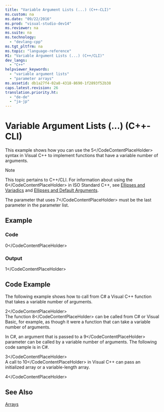 ```yaml
---
title: "Variable Argument Lists (...) (C++-CLI)"
ms.custom: na
ms.date: "09/22/2016"
ms.prod: "visual-studio-dev14"
ms.reviewer: na
ms.suite: na
ms.technology: 
  - "devlang-cpp"
ms.tgt_pltfrm: na
ms.topic: "language-reference"
H1: "Variable Argument Lists (...) (C++/CLI)"
dev_langs: 
  - "C++"
helpviewer_keywords: 
  - "variable argument lists"
  - "parameter arrays"
ms.assetid: db1a27f4-02a8-4318-8690-1f2893f52b38
caps.latest.revision: 26
translation.priority.ht: 
  - "de-de"
  - "ja-jp"
---
```

# Variable Argument Lists (...) (C++-CLI)
This example shows how you can use the <CodeContentPlaceHolder>5\</CodeContentPlaceHolder> syntax in Visual C++ to implement functions that have a variable number of arguments.  
  
> [!NOTE]
>  This topic pertains to C++/CLI. For information about using the <CodeContentPlaceHolder>6\</CodeContentPlaceHolder> in ISO Standard C++, see [Ellipses and Variadics](../vs140/ellipses-and-variadic-templates.md) and [Ellipses and Default Arguments](../vs140/ellipses-and-default-arguments.md).  
  
 The parameter that uses <CodeContentPlaceHolder>7\</CodeContentPlaceHolder> must be the last parameter in the parameter list.  
  
## Example  
  
### Code  
  
<CodeContentPlaceHolder>0\</CodeContentPlaceHolder>  
### Output  
  
<CodeContentPlaceHolder>1\</CodeContentPlaceHolder>  
## Code Example  
 The following example shows how to call from C# a Visual C++ function that takes a variable number of arguments.  
  
<CodeContentPlaceHolder>2\</CodeContentPlaceHolder>  
 The function <CodeContentPlaceHolder>8\</CodeContentPlaceHolder> can be called from C# or Visual Basic, for example, as though it were a function that can take a variable number of arguments.  
  
 In C#, an argument that is passed to a <CodeContentPlaceHolder>9\</CodeContentPlaceHolder> parameter can be called by a variable number of arguments. The following code sample is in C#.  
  
<CodeContentPlaceHolder>3\</CodeContentPlaceHolder>  
 A call to <CodeContentPlaceHolder>10\</CodeContentPlaceHolder> in Visual C++ can pass an initialized array or a variable-length array.  
  
<CodeContentPlaceHolder>4\</CodeContentPlaceHolder>  
## See Also  
 [Arrays](../vs140/arrays--c---component-extensions-.md)